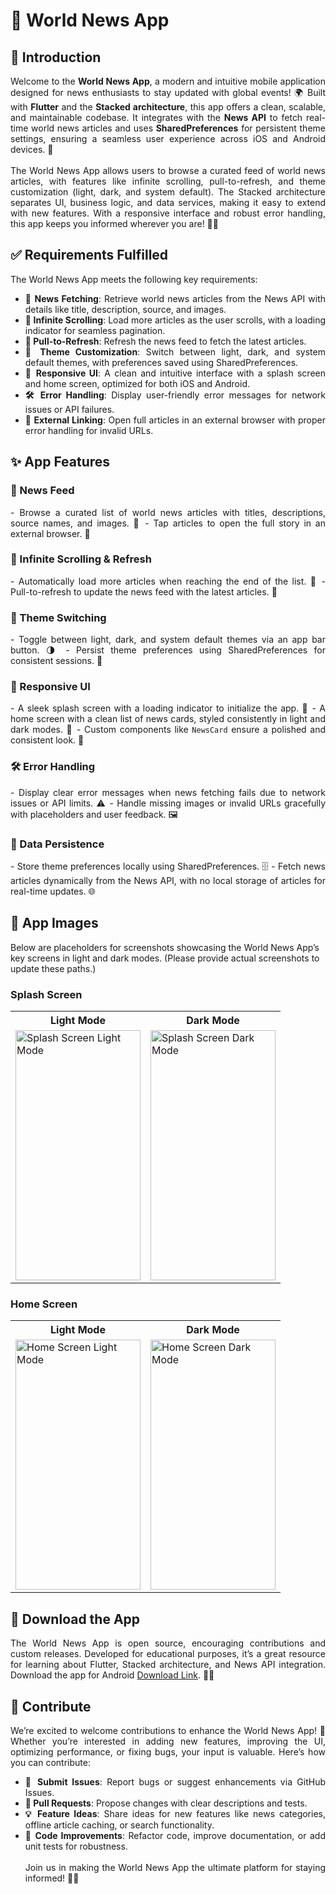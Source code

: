 # 📰 World News App

## 🌟 Introduction

<div style="text-align: justify">
Welcome to the <b>World News App</b>, a modern and intuitive mobile application designed for news enthusiasts to stay updated with global events! 🌍 Built with <b>Flutter</b> and the <b>Stacked architecture</b>, this app offers a clean, scalable, and maintainable codebase. It integrates with the <b>News API</b> to fetch real-time world news articles and uses <b>SharedPreferences</b> for persistent theme settings, ensuring a seamless user experience across iOS and Android devices. 📱
<br><br>
The World News App allows users to browse a curated feed of world news articles, with features like infinite scrolling, pull-to-refresh, and theme customization (light, dark, and system default). The Stacked architecture separates UI, business logic, and data services, making it easy to extend with new features. With a responsive interface and robust error handling, this app keeps you informed wherever you are! 📰✨
</div>

## ✅ Requirements Fulfilled

<div style="text-align: justify">
The World News App meets the following key requirements:

- <b>📰 News Fetching</b>: Retrieve world news articles from the News API with details like title, description, source, and images.
- <b>🔄 Infinite Scrolling</b>: Load more articles as the user scrolls, with a loading indicator for seamless pagination.
- <b>🔄 Pull-to-Refresh</b>: Refresh the news feed to fetch the latest articles.
- <b>🎨 Theme Customization</b>: Switch between light, dark, and system default themes, with preferences saved using SharedPreferences.
- <b>📱 Responsive UI</b>: A clean and intuitive interface with a splash screen and home screen, optimized for both iOS and Android.
- <b>🛠️ Error Handling</b>: Display user-friendly error messages for network issues or API failures.
- <b>🔗 External Linking</b>: Open full articles in an external browser with proper error handling for invalid URLs.
</div>

## ✨ App Features

### 📰 News Feed
<div style="text-align: justify">
- Browse a curated list of world news articles with titles, descriptions, source names, and images. 📰
- Tap articles to open the full story in an external browser. 🔗
</div>

### 🔄 Infinite Scrolling & Refresh
<div style="text-align: justify">
- Automatically load more articles when reaching the end of the list. 📜
- Pull-to-refresh to update the news feed with the latest articles. 🔄
</div>

### 🎨 Theme Switching
<div style="text-align: justify">
- Toggle between light, dark, and system default themes via an app bar button. 🌗
- Persist theme preferences using SharedPreferences for consistent sessions. 💾
</div>

### 📱 Responsive UI
<div style="text-align: justify">
- A sleek splash screen with a loading indicator to initialize the app. 🚀
- A home screen with a clean list of news cards, styled consistently in light and dark modes. 🧭
- Custom components like <code>NewsCard</code> ensure a polished and consistent look. 🎨
</div>

### 🛠️ Error Handling
<div style="text-align: justify">
- Display clear error messages when news fetching fails due to network issues or API limits. ⚠️
- Handle missing images or invalid URLs gracefully with placeholders and user feedback. 🖼️
</div>

### 💾 Data Persistence
<div style="text-align: justify">
- Store theme preferences locally using SharedPreferences. 🗄️
- Fetch news articles dynamically from the News API, with no local storage of articles for real-time updates. 🌐
</div>

## 📸 App Images

Below are placeholders for screenshots showcasing the World News App’s key screens in light and dark modes. (Please provide actual screenshots to update these paths.)

### Splash Screen
<table>
  <tr>
    <th>Light Mode</th>
    <th>Dark Mode</th>
  </tr>
  <tr>
    <td><img src="https://github.com/user-attachments/assets/1e7604e9-ade1-4ba3-8781-86a35dd07247" width="200" height="400" alt="Splash Screen Light Mode"></td>
    <td><img src="https://github.com/user-attachments/assets/c1ea967b-1836-45c3-9052-69c2b18426ca" width="200" height="400" alt="Splash Screen Dark Mode"></td>
    
  </tr>
</table>

### Home Screen
<table>
  <tr>
    <th>Light Mode</th>
    <th>Dark Mode</th>
  </tr>
  <tr>
    <td><img src="https://github.com/user-attachments/assets/e5d681db-509c-4b4d-be04-4292ec9164dd" width="200" height="400" alt="Home Screen Light Mode"></td>
    <td><img src="https://github.com/user-attachments/assets/61e8797f-7150-4d5b-9477-b4ee21ce41fd" width="200" height="400" alt="Home Screen Dark Mode"></td>
  </tr>
</table>

## 📲 Download the App

<div style="text-align: justify">
The World News App is open source, encouraging contributions and custom releases. Developed for educational purposes, it’s a great resource for learning about Flutter, Stacked architecture, and News API integration. Download the app for Android <a href="https://github.com/your-username/news_app/releases">Download Link</a>. 📱📰
</div>

## 🤝 Contribute

<div style="text-align: justify">
We’re excited to welcome contributions to enhance the World News App! 🌟 Whether you’re interested in adding new features, improving the UI, optimizing performance, or fixing bugs, your input is valuable. Here’s how you can contribute:

- <b>🐛 Submit Issues</b>: Report bugs or suggest enhancements via GitHub Issues.
- <b>🔧 Pull Requests</b>: Propose changes with clear descriptions and tests.
- <b>💡 Feature Ideas</b>: Share ideas for new features like news categories, offline article caching, or search functionality.
- <b>📝 Code Improvements</b>: Refactor code, improve documentation, or add unit tests for robustness.
<br><br>
Join us in making the World News App the ultimate platform for staying informed! 📰🚀
</div>
